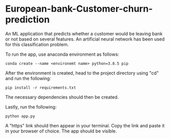 # European-bank-Customer-churn-prediction

An ML application that predicts whether a customer would be leaving bank or not based on several features. An artificial neural network has been used for this classification problem.

To run the app, use anaconda environment as follows:
```
conda create --name <environemt name> python=3.8.5 pip
```
After the environment is created, head to the project directory using "cd" and run the following:
```
pip install -r requirements.txt
```
The necessary dependencies should then be created.

Lastly, run the following:
```
python app.py
```
A "https" link should then appear in your terminal. Copy the link and paste it in your browser of choice. The app should be visible.
